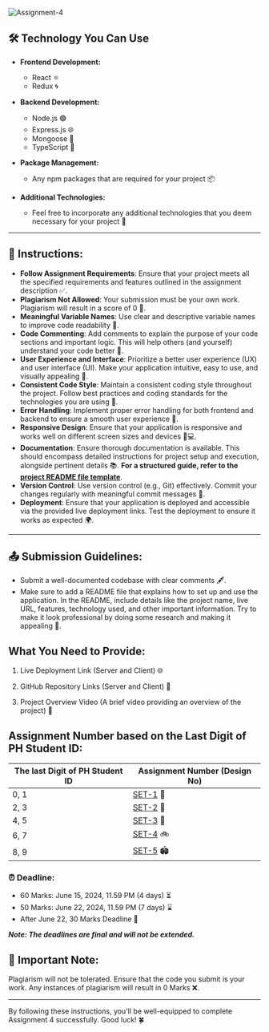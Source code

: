 ![Assignment-4](https://i.ibb.co/1RJYL39/assignment-4.png)

## 🛠️ Technology You Can Use

- **Frontend Development:**
  - React ⚛️
  - Redux 🌀

- **Backend Development:**
  - Node.js 🟢
  - Express.js 🌐
  - Mongoose 🍃
  - TypeScript 📘

- **Package Management:**
  - Any npm packages that are required for your project 📦

- **Additional Technologies:**
  - Feel free to incorporate any additional technologies that you deem necessary for your project 🧩

---

## 📝 **Instructions:**

- **Follow Assignment Requirements**: Ensure that your project meets all the specified requirements and features outlined in the assignment description ✅.
- **Plagiarism Not Allowed**: Your submission must be your own work. Plagiarism will result in a score of 0 🚫.
- **Meaningful Variable Names**: Use clear and descriptive variable names to improve code readability 📝.
- **Code Commenting**: Add comments to explain the purpose of your code sections and important logic. This will help others (and yourself) understand your code better 💬.
- **User Experience and Interface**: Prioritize a better user experience (UX) and user interface (UI). Make your application intuitive, easy to use, and visually appealing 🌟.
- **Consistent Code Style**: Maintain a consistent coding style throughout the project. Follow best practices and coding standards for the technologies you are using 📏.
- **Error Handling**: Implement proper error handling for both frontend and backend to ensure a smooth user experience 🚀.
- **Responsive Design**: Ensure that your application is responsive and works well on different screen sizes and devices 📱💻.
- **Documentation**: Ensure thorough documentation is available. This should encompass detailed instructions for project setup and execution, alongside pertinent details 📚. **For a structured guide, refer to the [project README file template](./Project%20README%20Template.md)**.
- **Version Control**: Use version control (e.g., Git) effectively. Commit your changes regularly with meaningful commit messages 💾.
- **Deployment**: Ensure that your application is deployed and accessible via the provided live deployment links. Test the deployment to ensure it works as expected 🌍.

---

## 📤 **Submission Guidelines:**

- Submit a well-documented codebase with clear comments 🖋️.
- Make sure to add a README file that explains how to set up and use the application. In the README, include details like the project name, live URL, features, technology used, and other important information. Try to make it look professional by doing some research and making it appealing 📄.

## What You Need to Provide:

1. Live Deployment Link (Server and Client) 🌐
   
2. GitHub Repository Links (Server and Client) 📂

3. Project Overview Video (A brief video providing an overview of the project) 🎥


## Assignment Number based on the Last Digit of PH Student ID:

| The last Digit of PH Student ID | Assignment Number (Design No)                      |
| ------------------------------- | -------------------------------------------------- |
| 0, 1                            | [SET-1](./1-car-washing-system.md) 🚗               |
| 2, 3                            | [SET-2](./2-meeting-room-booking-system.md) 🏢      |
| 4, 5                            | [SET-3](./3-car-rental-reservation-system.md) 🚙    |
| 6, 7                            | [SET-4](./4-bike-rental-service.md) 🚲              |
| 8, 9                            | [SET-5](./5-sports-facility-booking-platform.md) 🏟️ |

### ⏰ **Deadline:**

- 60 Marks: June 15, 2024, 11.59 PM (4 days) ⏳
- 50 Marks: June 22, 2024, 11.59 PM (7 days) ⌛
- After June 22, 30 Marks Deadline 📅

***Note: The deadlines are final and will not be extended.***

## 🚫 **Important Note:**

Plagiarism will not be tolerated. Ensure that the code you submit is your work. Any instances of plagiarism will result in 0 Marks ❌.

---

By following these instructions, you'll be well-equipped to complete Assignment 4 successfully. Good luck! 🍀



